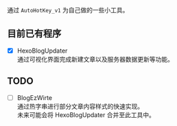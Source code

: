 通过 `AutoHotKey_v1` 为自己做的一些小工具。

## 目前已有程序

- [x] HexoBlogUpdater <br>
      通过可视化界面完成新建文章以及服务器数据更新等功能。

## TODO

- [ ] BlogEzWirte <br>
      通过热字串进行部分文章内容样式的快速实现。 <br>
      未来可能会将 HexoBlogUpdater 合并至此工具中。
